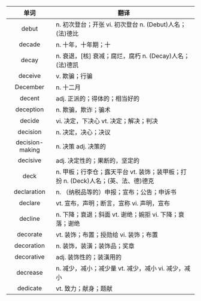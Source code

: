 |单词|翻译  |
|:--:|--| 
|	debut  		|		n. 初次登台；开张 vi. 初次登台 n. (Debut)人名；(法)德比	|		
|	decade  		|		n. 十年，十年期；十	|		
|	decay  		|		n. 衰退，[核] 衰减；腐烂，腐朽 n. (Decay)人名；(法)德凯	|		
|	deceive  		|		v. 欺骗；行骗	|		
|	December  		|		n. 十二月	|		
|	decent  		|		adj. 正派的；得体的；相当好的	|		
|	deception  		|		n. 欺骗，欺诈；骗术	|		
|	decide  		|		vi. 决定，下决心 vt. 决定；解决；判决	|		
|	decision  		|		n. 决定，决心；决议	|		
|	decision-making  		|		n. 决策 adj. 决策的	|		
|	decisive  		|		adj. 决定性的；果断的，坚定的	|		
|	deck  		|		n. 甲板；行李仓；露天平台 vt. 装饰；装甲板；打扮 n. (Deck)人名；(英、法、德)德克	|		
|	declaration  		|		n. （纳税品等的）申报；宣布；公告；申诉书	|		
|	declare  		|		vt. 宣布，声明；断言，宣称 vi. 声明，宣布	|		
|	decline  		|		n. 下降；衰退；斜面 vt. 谢绝；婉拒 vi. 下降；衰落；谢绝	|		
|	decorate  		|		vt. 装饰；布置；授勋给 vi. 装饰；布置	|		
|	decoration  		|		n. 装饰，装潢；装饰品；奖章	|		
|	decorative  		|		adj. 装饰性的；装潢用的	|		
|	decrease  		|		n. 减少，减小；减少量 vt. 减少，减小 vi. 减少，减小	|		
|	dedicate  		|		vt. 致力；献身；题献	|		
